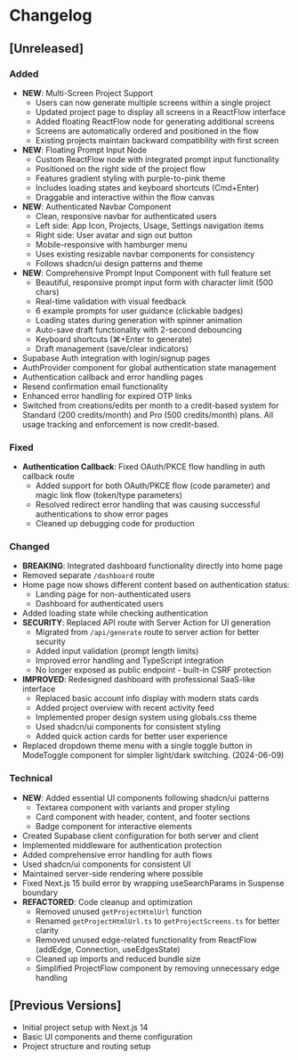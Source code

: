 # Changelog

## [Unreleased]

### Added
- **NEW**: Multi-Screen Project Support
  - Users can now generate multiple screens within a single project
  - Updated project page to display all screens in a ReactFlow interface
  - Added floating ReactFlow node for generating additional screens
  - Screens are automatically ordered and positioned in the flow
  - Existing projects maintain backward compatibility with first screen
- **NEW**: Floating Prompt Input Node
  - Custom ReactFlow node with integrated prompt input functionality
  - Positioned on the right side of the project flow
  - Features gradient styling with purple-to-pink theme
  - Includes loading states and keyboard shortcuts (Cmd+Enter)
  - Draggable and interactive within the flow canvas
- **NEW**: Authenticated Navbar Component
  - Clean, responsive navbar for authenticated users
  - Left side: App Icon, Projects, Usage, Settings navigation items
  - Right side: User avatar and sign out button
  - Mobile-responsive with hamburger menu
  - Uses existing resizable navbar components for consistency
  - Follows shadcn/ui design patterns and theme
- **NEW**: Comprehensive Prompt Input Component with full feature set
  - Beautiful, responsive prompt input form with character limit (500 chars)
  - Real-time validation with visual feedback
  - 6 example prompts for user guidance (clickable badges)
  - Loading states during generation with spinner animation
  - Auto-save draft functionality with 2-second debouncing
  - Keyboard shortcuts (⌘+Enter to generate)
  - Draft management (save/clear indicators)
- Supabase Auth integration with login/signup pages
- AuthProvider component for global authentication state management
- Authentication callback and error handling pages
- Resend confirmation email functionality
- Enhanced error handling for expired OTP links
- Switched from creations/edits per month to a credit-based system for Standard (200 credits/month) and Pro (500 credits/month) plans. All usage tracking and enforcement is now credit-based.

### Fixed
- **Authentication Callback**: Fixed OAuth/PKCE flow handling in auth callback route
  - Added support for both OAuth/PKCE flow (code parameter) and magic link flow (token/type parameters)
  - Resolved redirect error handling that was causing successful authentications to show error pages
  - Cleaned up debugging code for production

### Changed
- **BREAKING**: Integrated dashboard functionality directly into home page
- Removed separate `/dashboard` route
- Home page now shows different content based on authentication status:
  - Landing page for non-authenticated users
  - Dashboard for authenticated users
- Added loading state while checking authentication
- **SECURITY**: Replaced API route with Server Action for UI generation
  - Migrated from `/api/generate` route to server action for better security
  - Added input validation (prompt length limits)
  - Improved error handling and TypeScript integration
  - No longer exposed as public endpoint - built-in CSRF protection
- **IMPROVED**: Redesigned dashboard with professional SaaS-like interface
  - Replaced basic account info display with modern stats cards
  - Added project overview with recent activity feed
  - Implemented proper design system using globals.css theme
  - Used shadcn/ui components for consistent styling
  - Added quick action cards for better user experience
- Replaced dropdown theme menu with a single toggle button in ModeToggle component for simpler light/dark switching. (2024-06-09)

### Technical
- **NEW**: Added essential UI components following shadcn/ui patterns
  - Textarea component with variants and proper styling
  - Card component with header, content, and footer sections
  - Badge component for interactive elements
- Created Supabase client configuration for both server and client
- Implemented middleware for authentication protection
- Added comprehensive error handling for auth flows
- Used shadcn/ui components for consistent UI
- Maintained server-side rendering where possible
- Fixed Next.js 15 build error by wrapping useSearchParams in Suspense boundary
- **REFACTORED**: Code cleanup and optimization
  - Removed unused `getProjectHtmlUrl` function
  - Renamed `getProjectHtmlUrl.ts` to `getProjectScreens.ts` for better clarity
  - Removed unused edge-related functionality from ReactFlow (addEdge, Connection, useEdgesState)
  - Cleaned up imports and reduced bundle size
  - Simplified ProjectFlow component by removing unnecessary edge handling

## [Previous Versions]
- Initial project setup with Next.js 14
- Basic UI components and theme configuration
- Project structure and routing setup
